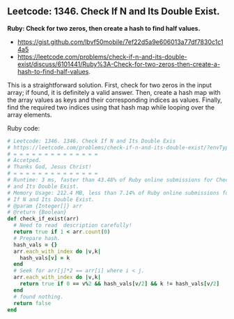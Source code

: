 ## Leetcode: 1346. Check If N and Its Double Exist.

**Ruby: Check for two zeros, then create a hash to find half values.**

- https://gist.github.com/lbvf50mobile/7ef22d5a9e606013a77df7830c1c14a5
- https://leetcode.com/problems/check-if-n-and-its-double-exist/discuss/6101441/Ruby%3A-Check-for-two-zeros-then-create-a-hash-to-find-half-values.

This is a straightforward solution. First, check for two zeros in the input
array; if found, it is definitely a valid answer. Then, create a hash map with
the array values as keys and their corresponding indices as values. Finally,
find the required two indices using that hash map while looping over the array
elements.

Ruby code:
```Ruby
# Leetcode: 1346. 1346. Check If N and Its Double Exis
# https://leetcode.com/problems/check-if-n-and-its-double-exist/?envType=daily-question&envId=2024-12-01
# = = = = = = = = = = = = = =
# Accetped.
# Thanks God, Jesus Christ!
# = = = = = = = = = = = = = =
# Runtime: 3 ms, faster than 43.48% of Ruby online submissions for Check If N
# and Its Double Exist.
# Memory Usage: 212.4 MB, less than 7.14% of Ruby online submissions for Check
# If N and Its Double Exist.
# @param {Integer[]} arr
# @return {Boolean}
def check_if_exist(arr)
  # Need to read  description carefully!
  return true if 1 < arr.count(0)
  # Prepare hash.
  hash_vals = {}
  arr.each_with_index do |v,k|
    hash_vals[v] = k
  end
  # Seek for arr[j]*2 == arr[i] where i < j.
  arr.each_with_index do |v,k|
    return true if 0 == v%2 && hash_vals[v/2] && k != hash_vals[v/2] 
  end
  # found nothing.
  return false
end
```
